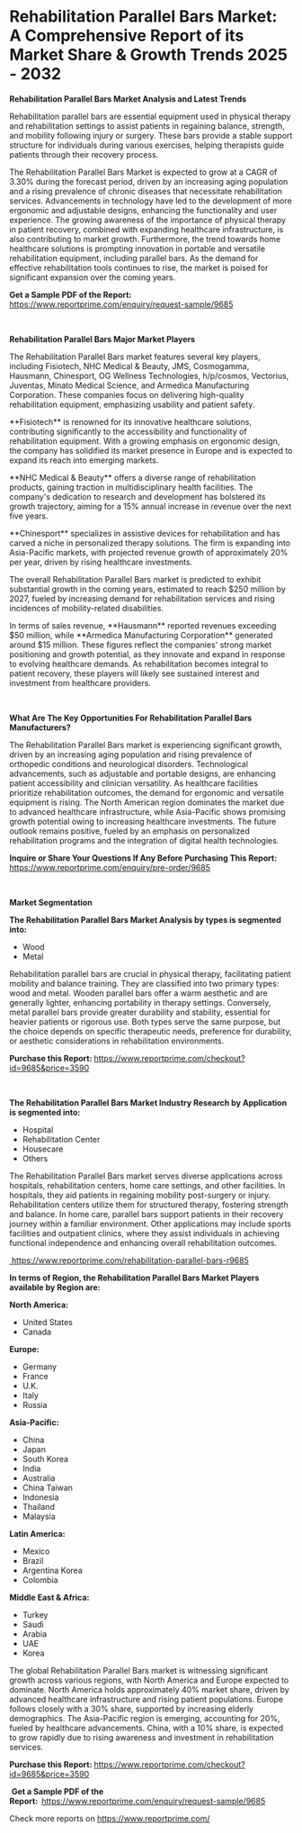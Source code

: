 <p><h1>Rehabilitation Parallel Bars Market: A Comprehensive Report of its Market Share & Growth Trends 2025 - 2032</h1></p><p><strong>Rehabilitation Parallel Bars Market Analysis and Latest Trends</strong></p>
<p><p>Rehabilitation parallel bars are essential equipment used in physical therapy and rehabilitation settings to assist patients in regaining balance, strength, and mobility following injury or surgery. These bars provide a stable support structure for individuals during various exercises, helping therapists guide patients through their recovery process. </p><p>The Rehabilitation Parallel Bars Market is expected to grow at a CAGR of 3.30% during the forecast period, driven by an increasing aging population and a rising prevalence of chronic diseases that necessitate rehabilitation services. Advancements in technology have led to the development of more ergonomic and adjustable designs, enhancing the functionality and user experience. The growing awareness of the importance of physical therapy in patient recovery, combined with expanding healthcare infrastructure, is also contributing to market growth. Furthermore, the trend towards home healthcare solutions is prompting innovation in portable and versatile rehabilitation equipment, including parallel bars. As the demand for effective rehabilitation tools continues to rise, the market is poised for significant expansion over the coming years.</p></p>
<p><strong>Get a Sample PDF of the Report:&nbsp;</strong> <a href="https://www.reportprime.com/enquiry/request-sample/9685?utm_campaign=3063&utm_medium=2&utm_source=Github&utm_content=ia&utm_term=20032025&utm_id=rehabilitation-parallel-bars">https://www.reportprime.com/enquiry/request-sample/9685</a></p>
<p>&nbsp;</p>
<p><strong>Rehabilitation Parallel Bars Major Market Players</strong></p>
<p><p>The Rehabilitation Parallel Bars market features several key players, including Fisiotech, NHC Medical & Beauty, JMS, Cosmogamma, Hausmann, Chinesport, OG Wellness Technologies, h/p/cosmos, Vectorius, Juventas, Minato Medical Science, and Armedica Manufacturing Corporation. These companies focus on delivering high-quality rehabilitation equipment, emphasizing usability and patient safety.</p><p>**Fisiotech** is renowned for its innovative healthcare solutions, contributing significantly to the accessibility and functionality of rehabilitation equipment. With a growing emphasis on ergonomic design, the company has solidified its market presence in Europe and is expected to expand its reach into emerging markets.</p><p>**NHC Medical & Beauty** offers a diverse range of rehabilitation products, gaining traction in multidisciplinary health facilities. The company's dedication to research and development has bolstered its growth trajectory, aiming for a 15% annual increase in revenue over the next five years.</p><p>**Chinesport** specializes in assistive devices for rehabilitation and has carved a niche in personalized therapy solutions. The firm is expanding into Asia-Pacific markets, with projected revenue growth of approximately 20% per year, driven by rising healthcare investments.</p><p>The overall Rehabilitation Parallel Bars market is predicted to exhibit substantial growth in the coming years, estimated to reach $250 million by 2027, fueled by increasing demand for rehabilitation services and rising incidences of mobility-related disabilities. </p><p>In terms of sales revenue, **Hausmann** reported revenues exceeding $50 million, while **Armedica Manufacturing Corporation** generated around $15 million. These figures reflect the companies' strong market positioning and growth potential, as they innovate and expand in response to evolving healthcare demands. As rehabilitation becomes integral to patient recovery, these players will likely see sustained interest and investment from healthcare providers.</p></p>
<p>&nbsp;</p>
<p><strong>What Are The Key Opportunities For Rehabilitation Parallel Bars Manufacturers?</strong></p>
<p><p>The Rehabilitation Parallel Bars market is experiencing significant growth, driven by an increasing aging population and rising prevalence of orthopedic conditions and neurological disorders. Technological advancements, such as adjustable and portable designs, are enhancing patient accessibility and clinician versatility. As healthcare facilities prioritize rehabilitation outcomes, the demand for ergonomic and versatile equipment is rising. The North American region dominates the market due to advanced healthcare infrastructure, while Asia-Pacific shows promising growth potential owing to increasing healthcare investments. The future outlook remains positive, fueled by an emphasis on personalized rehabilitation programs and the integration of digital health technologies.</p></p>
<p><strong>Inquire or Share Your Questions If Any Before Purchasing This Report:</strong> <a href="https://www.reportprime.com/enquiry/pre-order/9685?utm_campaign=3063&utm_medium=2&utm_source=Github&utm_content=ia&utm_term=20032025&utm_id=rehabilitation-parallel-bars">https://www.reportprime.com/enquiry/pre-order/9685</a></p>
<p>&nbsp;</p>
<p><strong>Market Segmentation</strong></p>
<p><strong>The Rehabilitation Parallel Bars Market Analysis by types is segmented into:</strong></p>
<p><ul><li>Wood</li><li>Metal</li></ul></p>
<p><p>Rehabilitation parallel bars are crucial in physical therapy, facilitating patient mobility and balance training. They are classified into two primary types: wood and metal. Wooden parallel bars offer a warm aesthetic and are generally lighter, enhancing portability in therapy settings. Conversely, metal parallel bars provide greater durability and stability, essential for heavier patients or rigorous use. Both types serve the same purpose, but the choice depends on specific therapeutic needs, preference for durability, or aesthetic considerations in rehabilitation environments.</p></p>
<p><strong>Purchase this Report:&nbsp;</strong><a href="https://www.reportprime.com/checkout?id=9685&price=3590&utm_campaign=3063&utm_medium=2&utm_source=Github&utm_content=ia&utm_term=20032025&utm_id=rehabilitation-parallel-bars">https://www.reportprime.com/checkout?id=9685&price=3590</a></p>
<p>&nbsp;</p>
<p><strong>The Rehabilitation Parallel Bars Market Industry Research by Application is segmented into:</strong></p>
<p><ul><li>Hospital</li><li>Rehabilitation Center</li><li>Housecare</li><li>Others</li></ul></p>
<p><p>The Rehabilitation Parallel Bars market serves diverse applications across hospitals, rehabilitation centers, home care settings, and other facilities. In hospitals, they aid patients in regaining mobility post-surgery or injury. Rehabilitation centers utilize them for structured therapy, fostering strength and balance. In home care, parallel bars support patients in their recovery journey within a familiar environment. Other applications may include sports facilities and outpatient clinics, where they assist individuals in achieving functional independence and enhancing overall rehabilitation outcomes.</p></p>
<p><a href="https://www.reportprime.com/rehabilitation-parallel-bars-r9685?utm_campaign=3063&utm_medium=2&utm_source=Github&utm_content=ia&utm_term=20032025&utm_id=rehabilitation-parallel-bars">&nbsp;https://www.reportprime.com/rehabilitation-parallel-bars-r9685</a></p>
<p><strong>In terms of Region, the Rehabilitation Parallel Bars Market Players available by Region are:</strong></p>
<p>
    <p> <strong> North America: </strong>
        <ul>
            <li>United States</li>
            <li>Canada</li>
        </ul>
        </p> 
    <p> <strong> Europe: </strong>
        <ul>
            <li>Germany</li>
            <li>France</li>
            <li>U.K.</li>
            <li>Italy</li>
            <li>Russia</li>
        </ul>
        </p> 
    <p> <strong> Asia-Pacific: </strong>
        <ul>
            <li>China</li>
            <li>Japan</li>
            <li>South Korea</li>
            <li>India</li>
            <li>Australia</li>
            <li>China Taiwan</li>
            <li>Indonesia</li>
            <li>Thailand</li>
            <li>Malaysia</li>
        </ul>
        </p> 
    <p> <strong> Latin America: </strong>
        <ul>
            <li>Mexico</li>
            <li>Brazil</li>
            <li>Argentina Korea</li>
            <li>Colombia</li>
        </ul>
        </p> 
    <p> <strong> Middle East & Africa: </strong>
        <ul>
            <li>Turkey</li>
            <li>Saudi</li>
            <li>Arabia</li>
            <li>UAE</li>
            <li>Korea</li>
        </ul>
    </p>
    </p>
<p><p>The global Rehabilitation Parallel Bars market is witnessing significant growth across various regions, with North America and Europe expected to dominate. North America holds approximately 40% market share, driven by advanced healthcare infrastructure and rising patient populations. Europe follows closely with a 30% share, supported by increasing elderly demographics. The Asia-Pacific region is emerging, accounting for 20%, fueled by healthcare advancements. China, with a 10% share, is expected to grow rapidly due to rising awareness and investment in rehabilitation services.</p></p>
<p><strong>Purchase this Report: </strong><a href="https://www.reportprime.com/checkout?id=9685&price=3590&utm_campaign=3063&utm_medium=2&utm_source=Github&utm_content=ia&utm_term=20032025&utm_id=rehabilitation-parallel-bars">https://www.reportprime.com/checkout?id=9685&price=3590</a></p>
<p>&nbsp;<strong>Get a Sample PDF of the Report:&nbsp;&nbsp;</strong><a href="https://www.reportprime.com/enquiry/request-sample/9685?utm_campaign=3063&utm_medium=2&utm_source=Github&utm_content=ia&utm_term=20032025&utm_id=rehabilitation-parallel-bars">https://www.reportprime.com/enquiry/request-sample/9685</a></p>
<p><strong></strong></p>
<p>Check more reports on <a href="https://www.reportprime.com/?utm_campaign=3063&utm_medium=2&utm_source=Github&utm_content=ia&utm_term=20032025&utm_id=rehabilitation-parallel-bars">https://www.reportprime.com/</a></p>